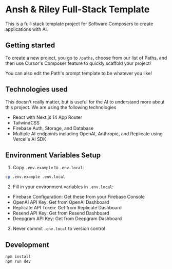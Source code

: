 # Ansh & Riley Full-Stack Template

This is a full-stack template project for Software Composers to create  applications with AI.

## Getting started
To create a new project, you go to `/paths`, choose from our list of Paths, and then use Cursor's Composer feature to quickly scaffold your project!

You can also edit the Path's prompt template to be whatever you like!

## Technologies used
This doesn't really matter, but is useful for the AI to understand more about this project. We are using the following technologies
- React with Next.js 14 App Router
- TailwindCSS
- Firebase Auth, Storage, and Database
- Multiple AI endpoints including OpenAI, Anthropic, and Replicate using Vercel's AI SDK

## Environment Variables Setup

1. Copy `.env.example` to `.env.local`:
```bash
cp .env.example .env.local
```

2. Fill in your environment variables in `.env.local`:
- Firebase Configuration: Get these from your Firebase Console
- OpenAI API Key: Get from OpenAI Dashboard
- Replicate API Token: Get from Replicate Dashboard
- Resend API Key: Get from Resend Dashboard
- Deepgram API Key: Get from Deepgram Dashboard

3. Never commit `.env.local` to version control

## Development

```bash
npm install
npm run dev
```
